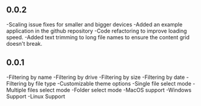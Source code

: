 ## 0.0.2
-Scaling issue fixes for smaller and bigger devices
-Added an example application in the github repository
-Code refactoring to improve loading speed.
-Added text trimming to long file names to ensure the content grid doesn't break.



## 0.0.1

-Filtering by name
-Filtering by drive
-Filtering by size
-Filtering by date
-Filtering by file type
-Customizable theme options
-Single file select mode
-Multiple files select mode
-Folder select mode
-MacOS support
-Windows Support
-Linux Support